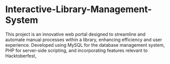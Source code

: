 # Interactive-Library-Management-System
This project is an innovative web portal designed to streamline and automate manual processes within a library, enhancing efficiency and user experience. Developed using MySQL for the database management system, PHP for server-side scripting, and incorporating features relevant to Hacktoberfest, 
